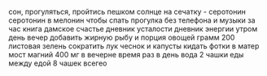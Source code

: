 сон, прогуляться, пройтись пешком солнце на сечатку - серотонин
серотонин в мелонин чтобы спать
прогулка без телефона и музыки
за час 
книга дамское счастье
дневник усталости 
дневник энергии утром день вечер
добавить жирную рыбу и порция овощей грамм 200 листовая зелень
сократить лук чеснок и капусты
кидать фотки в матер мост
магний 400 мг в вечерне время раз в день
вода 2 чашки еды между едой 8 чашек всегео